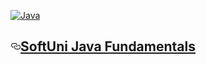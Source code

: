 <article class="markdown-body entry-content" itemprop="text"><p><a href="https://cloud.githubusercontent.com/assets/24397315/26521741/8a8c4e26-42f8-11e7-8cf0-bcac53143029.jpg" target="_blank"><img src="http://static.guim.co.uk/sys-images/Media/Pix/pictures/2013/1/14/1358150745448/Java-logo-008.jpg" alt="Java" style="max-width:100%;"></a></p>
<h1><a id="user-content-databases-basics---mysql-cource" class="anchor" href=""><svg aria-hidden="true" class="octicon octicon-link" height="16" version="1.1" viewBox="0 0 16 16" width="16"><path fill-rule="evenodd" d="M4 9h1v1H4c-1.5 0-3-1.69-3-3.5S2.55 3 4 3h4c1.45 0 3 1.69 3 3.5 0 1.41-.91 2.72-2 3.25V8.59c.58-.45 1-1.27 1-2.09C10 5.22 8.98 4 8 4H4c-.98 0-2 1.22-2 2.5S3 9 4 9zm9-3h-1v1h1c1 0 2 1.22 2 2.5S13.98 12 13 12H9c-.98 0-2-1.22-2-2.5 0-.83.42-1.64 1-2.09V6.25c-1.09.53-2 1.84-2 3.25C6 11.31 7.55 13 9 13h4c1.45 0 3-1.69 3-3.5S14.5 6 13 6z"></path></svg></a><a href="">SoftUni Java Fundamentals</a></h1>
</article>